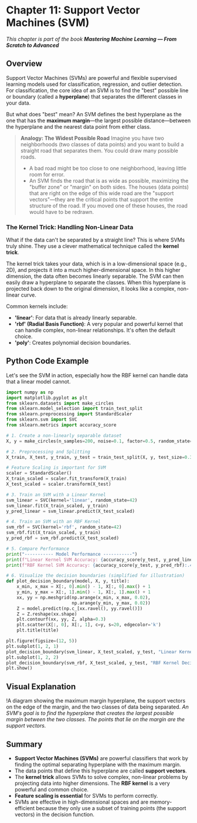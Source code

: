 # Chapter 11: Support Vector Machines (SVM)

_This chapter is part of the book **Mastering Machine Learning — From Scratch to Advanced**_

## Overview

Support Vector Machines (SVMs) are powerful and flexible supervised learning models used for classification, regression, and outlier detection. For classification, the core idea of an SVM is to find the "best" possible line or boundary (called a **hyperplane**) that separates the different classes in your data.

But what does "best" mean? An SVM defines the best hyperplane as the one that has the **maximum margin**—the largest possible distance—between the hyperplane and the nearest data point from either class.

> **Analogy: The Widest Possible Road**
> Imagine you have two neighborhoods (two classes of data points) and you want to build a straight road that separates them. You could draw many possible roads.
> - A bad road might be too close to one neighborhood, leaving little room for error.
> - An SVM finds the road that is as wide as possible, maximizing the "buffer zone" or "margin" on both sides. The houses (data points) that are right on the edge of this wide road are the "support vectors"—they are the critical points that support the entire structure of the road. If you moved one of these houses, the road would have to be redrawn.

### The Kernel Trick: Handling Non-Linear Data

What if the data can't be separated by a straight line? This is where SVMs truly shine. They use a clever mathematical technique called the **kernel trick**.

The kernel trick takes your data, which is in a low-dimensional space (e.g., 2D), and projects it into a much higher-dimensional space. In this higher dimension, the data often becomes linearly separable. The SVM can then easily draw a hyperplane to separate the classes. When this hyperplane is projected back down to the original dimension, it looks like a complex, non-linear curve.

Common kernels include:
- **'linear'**: For data that is already linearly separable.
- **'rbf' (Radial Basis Function)**: A very popular and powerful kernel that can handle complex, non-linear relationships. It's often the default choice.
- **'poly'**: Creates polynomial decision boundaries.

## Python Code Example

Let's see the SVM in action, especially how the RBF kernel can handle data that a linear model cannot.

```python
import numpy as np
import matplotlib.pyplot as plt
from sklearn.datasets import make_circles
from sklearn.model_selection import train_test_split
from sklearn.preprocessing import StandardScaler
from sklearn.svm import SVC
from sklearn.metrics import accuracy_score

# 1. Create a non-linearly separable dataset
X, y = make_circles(n_samples=200, noise=0.1, factor=0.5, random_state=42)

# 2. Preprocessing and Splitting
X_train, X_test, y_train, y_test = train_test_split(X, y, test_size=0.3, random_state=42)

# Feature Scaling is important for SVM
scaler = StandardScaler()
X_train_scaled = scaler.fit_transform(X_train)
X_test_scaled = scaler.transform(X_test)

# 3. Train an SVM with a Linear Kernel
svm_linear = SVC(kernel='linear', random_state=42)
svm_linear.fit(X_train_scaled, y_train)
y_pred_linear = svm_linear.predict(X_test_scaled)

# 4. Train an SVM with an RBF Kernel
svm_rbf = SVC(kernel='rbf', random_state=42)
svm_rbf.fit(X_train_scaled, y_train)
y_pred_rbf = svm_rbf.predict(X_test_scaled)

# 5. Compare Performance
print("----------- Model Performance -----------")
print(f"Linear Kernel SVM Accuracy: {accuracy_score(y_test, y_pred_linear):.4f}")
print(f"RBF Kernel SVM Accuracy: {accuracy_score(y_test, y_pred_rbf):.4f}")

# 6. Visualize the decision boundaries (simplified for illustration)
def plot_decision_boundary(model, X, y, title):
    x_min, x_max = X[:, 0].min() - 1, X[:, 0].max() + 1
    y_min, y_max = X[:, 1].min() - 1, X[:, 1].max() + 1
    xx, yy = np.meshgrid(np.arange(x_min, x_max, 0.02),
                         np.arange(y_min, y_max, 0.02))
    Z = model.predict(np.c_[xx.ravel(), yy.ravel()])
    Z = Z.reshape(xx.shape)
    plt.contourf(xx, yy, Z, alpha=0.3)
    plt.scatter(X[:, 0], X[:, 1], c=y, s=20, edgecolor='k')
    plt.title(title)

plt.figure(figsize=(12, 5))
plt.subplot(1, 2, 1)
plot_decision_boundary(svm_linear, X_test_scaled, y_test, "Linear Kernel Decision Boundary")
plt.subplot(1, 2, 2)
plot_decision_boundary(svm_rbf, X_test_scaled, y_test, "RBF Kernel Decision Boundary")
plt.show()
```

## Visual Explanation

!A diagram showing the maximum margin hyperplane, the support vectors on the edge of the margin, and the two classes of data being separated.
*An SVM's goal is to find the hyperplane that creates the largest possible margin between the two classes. The points that lie on the margin are the support vectors.*

## Summary

- **Support Vector Machines (SVMs)** are powerful classifiers that work by finding the optimal separating hyperplane with the maximum margin.
- The data points that define this hyperplane are called **support vectors**.
- The **kernel trick** allows SVMs to solve complex, non-linear problems by projecting data into higher dimensions. The **RBF kernel** is a very powerful and common choice.
- **Feature scaling is essential** for SVMs to perform correctly.
- SVMs are effective in high-dimensional spaces and are memory-efficient because they only use a subset of training points (the support vectors) in the decision function.